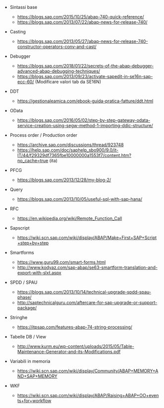 - Sintassi base
  - https://blogs.sap.com/2015/10/25/abap-740-quick-reference/ 
  - https://blogs.sap.com/2013/07/22/abap-news-for-release-740/
  
 - Casting 
   - https://blogs.sap.com/2013/05/27/abap-news-for-release-740-constructor-operators-conv-and-cast/

- Debugger 
  - https://blogs.sap.com/2018/01/22/secrets-of-the-abap-debugger-advanced-abap-debugging-techniques/
  - https://blogs.sap.com/2013/09/23/activate-sapedit-in-se16n-sap-ecc-60/ (Modificare valori tab da SE16N)

- DDT
  - https://gestionaleamica.com/ebook-guida-pratica-fatture/ddt.html
  
- OData
  - https://blogs.sap.com/2016/05/02/step-by-step-gateway-odata-service-creation-using-segw-method-1-importing-ddic-structure/
    
- Process order / Production order
  - https://archive.sap.com/discussions/thread/923748
  - https://help.sap.com/doc/saphelp_sbo900/9.0/it-IT/44/f29329df7365fbe10000000a1553f7/content.htm?no_cache=true (ita)
  
- PFCG
  - https://blogs.sap.com/2013/12/28/my-blog-2/
  
- Query 
  -  https://blogs.sap.com/2013/10/05/useful-sql-with-sap-hana/
  
- RFC
  - https://en.wikipedia.org/wiki/Remote_Function_Call
  
- Sapscript
  - https://wiki.scn.sap.com/wiki/display/ABAP/Make+First+SAP+Script+step+by+step
  
- Smartforms
  - https://www.guru99.com/smart-forms.html
  - http://www.kodyaz.com/sap-abap/se63-smartform-translation-and-export-with-slxt.aspx
  
- SPDD / SPAU
  - https://blogs.sap.com/2013/10/14/technical-upgrade-spdd-spau-phase/
  - http://saptechnicalguru.com/aftercare-for-sap-upgrade-or-support-package/
  
- Stringhe 
  - https://itpsap.com/features-abap-74-string-processing/
  
- Tabelle DB / View
  - http://www.kurm.eu/wp-content/uploads/2015/05/Table-Maintenance-Generator-and-its-Modifications.pdf
  
- Variabili in memoria
  - https://wiki.scn.sap.com/wiki/display/Community/ABAP+MEMORY+AND+SAP+MEMORY
  
- WKF 
  - https://wiki.scn.sap.com/wiki/display/ABAP/Raising+ABAP+OO+events+for+workflow
